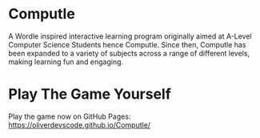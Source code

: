 # Computle
A Wordle inspired interactive learning program originally aimed at A-Level Computer Science Students hence Computle. Since then, Computle has been expanded to a variety of subjects across a range of different levels, making learning fun and engaging.

# Play The Game Yourself 
Play the game now on GitHub Pages:
https://oliverdevscode.github.io/Computle/
